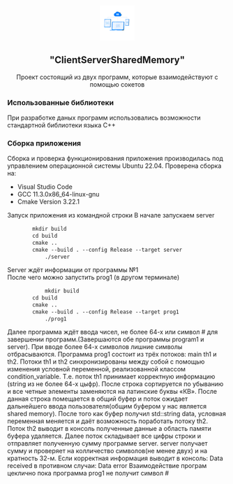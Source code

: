 <!-- PROJECT LOGO -->
<br />
<div align="center">
  <a href="https://github.com/VovaDym/searchengine">
    <img src="Resource/logo.png" alt="Logo" width="80" height="80">
  </a>

<h2 align="center">"ClientServerSharedMemory"</h2>

  <p align="center">
    Проект состоящий из двух программ, которые взаимодействуют с помощью сокетов

  </p>
</div>


### <a name="Использованные-библиотеки">Использованные библиотеки</a>
При разработке даных программ использовались возможности стандартной библиотеки языка С++


### <a name="Сборка">Сборка приложения</a>
Сборка и проверка функционирования приложения производилась под управлением операционной системы Ubuntu 22.04.
Проверена сборка на:

* Visual Studio Code
* GCC 11.3.0x86_64-linux-gnu
* Cmake Version 3.22.1

Запуск приложения из командной строки
В начале запускаем server 

  	        mkdir build
  	        cd build
  	        cmake ..
  	        cmake --build . --config Release --target server
                ./server
Server ждёт информации от программы №1		
После чего можно запустить prog1 (в другом терминале)

                mkdir build
  	        cd build
  	        cmake ..
  	        cmake --build . --config Release --target prog1
                ./prog1
		
 Далее программа ждёт ввода чисел, не более 64-х или символ # для завершении программ.(Завершаются обе программы program1 и server).
При вводе более 64-х символов лишние символы отбрасываются.
Программа prog1 состоит из трёх потоков: main th1 и th2. Потоки th1 и th2 синхронизированы между собой с помощью изменения условной переменной, реализованной классом condition_variable. Т.е. поток th1 принимает корректную информацию (string из не более 64-х цыфр). После строка сортируется по убыванию и все четные элементы заменяются на латинские буквы «КВ». После данная строка помещается в общий буфер и поток ожидает  дальнейшего ввода пользователя(oбщим буфером у нас является shared memory). 
   После того как буфер получил std::string data, условная переменная меняется и даёт возможность поработать потоку th2. Поток th2 выводит в консоль полученные данные а область памяти буфера удаляется.
   Далее поток складывает все цифры строки и отправляет полученную сумму программе server.
   server получает сумму и проверяет на колличество символов(не менее двух) и на кратность 32-м. Если корректная информация выводит в консоль: Data received в противном случаи: Data error
Взаимодействие програм цеклично пока программа prog1 не получит символ #
